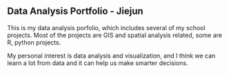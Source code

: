 ## Data Analysis Portfolio - Jiejun

This is my data analysis porfolio, which includes several of my school projects. Most of the projects are GIS and spatial analysis related, some are R, python projects.

My personal interest is data analysis and visualization, and I think we can learn a lot from data and it can help us make smarter decisions. 
